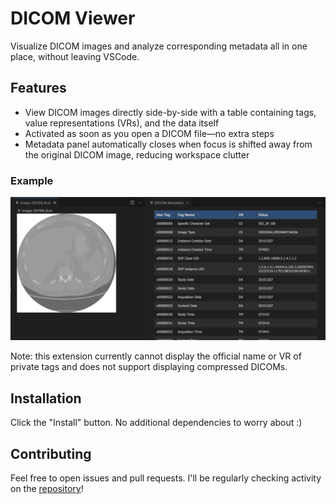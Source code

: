 # DICOM Viewer

Visualize DICOM images and analyze corresponding metadata all in one place, without leaving VSCode.

## Features

- View DICOM images directly side-by-side with a table containing tags, value representations (VRs), and the data itself
- Activated as soon as you open a DICOM file—no extra steps
- Metadata panel automatically closes when focus is shifted away from the original DICOM image, reducing workspace clutter

### Example
![example](https://raw.githubusercontent.com/alaramartin/dicom-viewer/refs/heads/main/example.png)

Note: this extension currently cannot display the official name or VR of private tags and does not support displaying compressed DICOMs.

## Installation

Click the "Install" button. No additional dependencies to worry about :)

## Contributing

Feel free to open issues and pull requests. I'll be regularly checking activity on the [repository](https://github.com/alaramartin/dicom-viewer)!